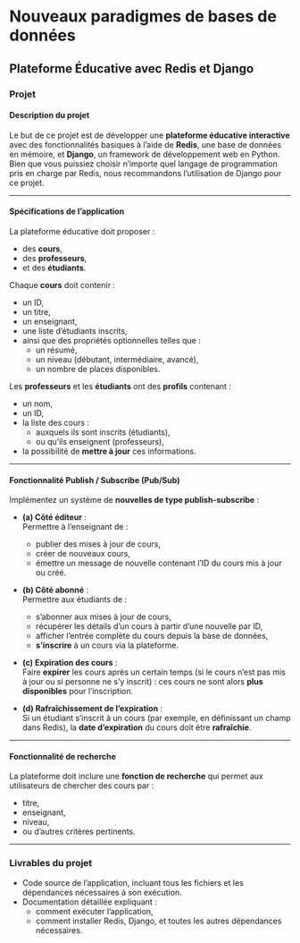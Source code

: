 # Nouveaux paradigmes de bases de données
## Plateforme Éducative avec Redis et Django

### Projet

#### Description du projet

Le but de ce projet est de développer une **plateforme éducative interactive** avec des fonctionnalités basiques à l’aide de **Redis**, une base de données en mémoire, et **Django**, un framework de développement web en Python.  
Bien que vous puissiez choisir n’importe quel langage de programmation pris en charge par Redis, nous recommandons l’utilisation de Django pour ce projet.

---

#### Spécifications de l’application

La plateforme éducative doit proposer :
- des **cours**,
- des **professeurs**,
- et des **étudiants**.

Chaque **cours** doit contenir :
- un ID,
- un titre,
- un enseignant,
- une liste d’étudiants inscrits,
- ainsi que des propriétés optionnelles telles que :
    - un résumé,
    - un niveau (débutant, intermédiaire, avancé),
    - un nombre de places disponibles.

Les **professeurs** et les **étudiants** ont des **profils** contenant :
- un nom,
- un ID,
- la liste des cours :
    - auxquels ils sont inscrits (étudiants),
    - ou qu’ils enseignent (professeurs),
- la possibilité de **mettre à jour** ces informations.

---

#### Fonctionnalité Publish / Subscribe (Pub/Sub)

Implémentez un système de **nouvelles de type publish-subscribe** :

- **(a) Côté éditeur** :  
  Permettre à l’enseignant de :
    - publier des mises à jour de cours,
    - créer de nouveaux cours,
    - émettre un message de nouvelle contenant l’ID du cours mis à jour ou créé.

- **(b) Côté abonné** :  
  Permettre aux étudiants de :
    - s’abonner aux mises à jour de cours,
    - récupérer les détails d’un cours à partir d’une nouvelle par ID,
    - afficher l’entrée complète du cours depuis la base de données,
    - **s’inscrire** à un cours via la plateforme.

- **(c) Expiration des cours** :  
  Faire **expirer** les cours après un certain temps (si le cours n’est pas mis à jour ou si personne ne s’y inscrit) : ces cours ne sont alors **plus disponibles** pour l’inscription.

- **(d) Rafraîchissement de l’expiration** :  
  Si un étudiant s’inscrit à un cours (par exemple, en définissant un champ dans Redis), la **date d’expiration** du cours doit être **rafraîchie**.

---

#### Fonctionnalité de recherche

La plateforme doit inclure une **fonction de recherche** qui permet aux utilisateurs de chercher des cours par :
- titre,
- enseignant,
- niveau,
- ou d’autres critères pertinents.

---

### Livrables du projet

- Code source de l’application, incluant tous les fichiers et les dépendances nécessaires à son exécution.
- Documentation détaillée expliquant :
    - comment exécuter l’application,
    - comment installer Redis, Django, et toutes les autres dépendances nécessaires.